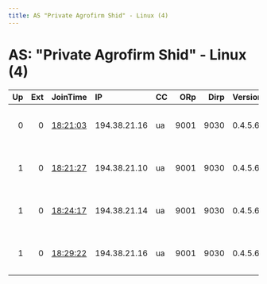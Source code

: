 ```yaml
---
title: AS "Private Agrofirm Shid" - Linux (4)
---
```


# AS: "Private Agrofirm Shid" - Linux (4)

|   Up |   Ext | JoinTime                                                                                            | IP           | CC   |   ORp |   Dirp | Version   | Contact                   | Nickname   |   eFamMembers |
|-----:|------:|:----------------------------------------------------------------------------------------------------|:-------------|:-----|------:|-------:|:----------|:--------------------------|:-----------|--------------:|
|    0 |     0 | [18:21:03](https://metrics.torproject.org/rs.html#details/E289AD88034DBD7991B98B909816CEAC095F4E9A) | 194.38.21.16 | ua   |  9001 |   9030 | 0.4.5.6   | james at charles dot onio | Turtwig    |             1 |
|    1 |     0 | [18:21:27](https://metrics.torproject.org/rs.html#details/690FC3ACBBBC970309A9A0993EE12AF44C0C8E62) | 194.38.21.10 | ua   |  9001 |   9030 | 0.4.5.6   | james at charles dot onio | Rowlet     |             1 |
|    1 |     0 | [18:24:17](https://metrics.torproject.org/rs.html#details/ED967A94B73BF678660EAA91890F450250CA0575) | 194.38.21.14 | ua   |  9001 |   9030 | 0.4.5.6   | james at charles dot onio | Chimchar   |             1 |
|    1 |     0 | [18:29:22](https://metrics.torproject.org/rs.html#details/8B9110B997437724115CFCDB1B2495463F77669B) | 194.38.21.16 | ua   |  9001 |   9030 | 0.4.5.6   | james at charles dot onio | Turtwig    |             1 |

